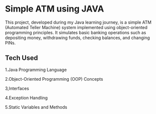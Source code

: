
# Simple ATM using JAVA

This project, developed during my Java learning journey, is a simple ATM (Automated Teller Machine) system implemented using object-oriented programming principles. It simulates basic banking operations such as depositing money, withdrawing funds, checking balances, and changing PINs.


## Tech Used

1.Java Programming Language

2.Object-Oriented Programming (OOP) Concepts

3,Interfaces

4.Exception Handling

5.Static Variables and Methods


